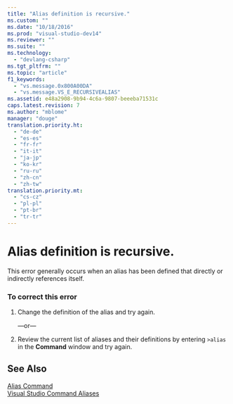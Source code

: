 ```yaml
---
title: "Alias definition is recursive."
ms.custom: ""
ms.date: "10/18/2016"
ms.prod: "visual-studio-dev14"
ms.reviewer: ""
ms.suite: ""
ms.technology: 
  - "devlang-csharp"
ms.tgt_pltfrm: ""
ms.topic: "article"
f1_keywords: 
  - "vs.message.0x800A00DA"
  - "vs.message.VS_E_RECURSIVEALIAS"
ms.assetid: e48a2908-9b94-4c6a-9807-beeeba71531c
caps.latest.revision: 7
ms.author: "mblome"
manager: "douge"
translation.priority.ht: 
  - "de-de"
  - "es-es"
  - "fr-fr"
  - "it-it"
  - "ja-jp"
  - "ko-kr"
  - "ru-ru"
  - "zh-cn"
  - "zh-tw"
translation.priority.mt: 
  - "cs-cz"
  - "pl-pl"
  - "pt-br"
  - "tr-tr"
---
```

# Alias definition is recursive.
This error generally occurs when an alias has been defined that directly or indirectly references itself.  
  
### To correct this error  
  
1.  Change the definition of the alias and try again.  
  
     —or—  
  
2.  Review the current list of aliases and their definitions by entering `>alias` in the **Command** window and try again.  
  
## See Also  
 [Alias Command](../reference/alias-command.md)   
 [Visual Studio Command Aliases](../reference/visual-studio-command-aliases.md)